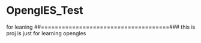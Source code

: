 # OpenglES_Test
for leaning
##=====================================###
this is proj is just for learning opengles
